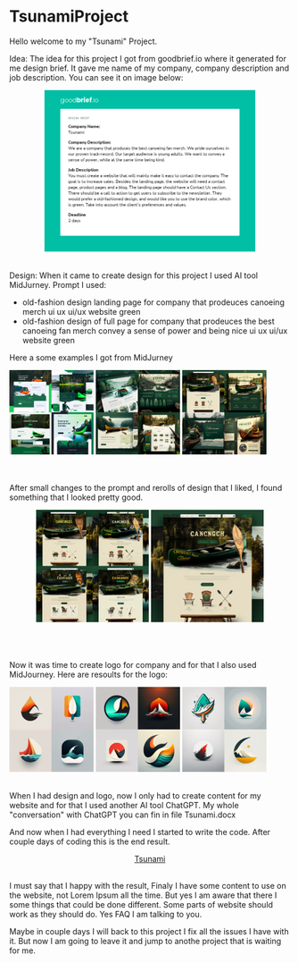 # TsunamiProject

Hello welcome to my "Tsunami" Project.

Idea:
The idea for this project I got from goodbrief.io where it generated for me design brief. It gave me name of my company, company description and job description. You can see it on image below:

<div align="center" width="100%">
  <img src="https://github.com/MateuszSojkaCode/TsunamiProject/blob/master/goodbrief.png" width="75%">
</div>

<br>

Design:
When it came to create design for this project I used AI tool MidJurney.
Prompt I used:
  - old-fashion design landing page for company that prodeuces canoeing merch ui ux ui/ux website green
  - old-fashion design of full page for company that prodeuces the best canoeing fan merch convey a sense of power and being nice ui ux ui/ux website green
  
Here a some examples I got from MidJurney
<div align="center width="90%">
  <img src="https://github.com/MateuszSojkaCode/TsunamiProject/blob/master/files/MatthewJay_modern_landing_page_for_company_that_prodeuces_canoe_3c304e67-a671-4693-818c-2f6d69d2e1a7.png" width="30%">
  <img src="https://github.com/MateuszSojkaCode/TsunamiProject/blob/master/files/MatthewJay_design_of_full_page_for_company_that_prodeuces_the_b_2a0c18bf-30c9-4ba0-95d3-695a063f6c27.png" width="30%">
  <img src="https://github.com/MateuszSojkaCode/TsunamiProject/blob/master/files/MatthewJay_old-fashion_design_of_full_page_for_company_that_pro_c4538f86-e43c-479a-8e5c-ba22444ef5ba.png" width="30%">
</div>

<br>
<br>

After small changes to the prompt and rerolls of design that I liked, I found something that I looked pretty good. 
<div align="center" width="80%">
   <img src="https://github.com/MateuszSojkaCode/TsunamiProject/blob/master/files/MatthewJay_old-fashion_design_of_full_page_for_company_that_pro_428a1c3f-c0fc-4eb0-bebd-ec07c4518b48.png" width="40%">
   <img src="https://github.com/MateuszSojkaCode/TsunamiProject/blob/master/files/MatthewJay_old-fashion_design_of_full_page_for_company_that_pro_3f6fec0f-d99a-4d39-8c60-b411a1ead9ae.png" width="40%">                            
</div>             

<br>
<br>
<br>

Now it was time to create logo for company and for that I also used MidJourney.
Here are resoults for the logo:
<div width="90%">
  <img src="https://github.com/MateuszSojkaCode/TsunamiProject/blob/master/files/MatthewJay_logo_design_for_company_named_tsunami_selling_canoes_9e678b1b-b9ac-4642-bbaa-71e34f02ca75.png" width="30%">
  <img src="https://github.com/MateuszSojkaCode/TsunamiProject/blob/master/files/MatthewJay_logo_design_for_company_named_tsunami_selling_canoes_d30e481c-cf42-46c6-8027-c8dd52c9d9cf.png" width="30%">
  <img src="https://github.com/MateuszSojkaCode/TsunamiProject/blob/master/files/MatthewJay_logo_design_for_company_named_tsunami_selling_canoes_e8b5f19c-82c3-4d8e-ae86-a6d58533ac55.png" width="30%">
</div>

<br>

When I had design and logo, now I only had to create content for my website and for that I used another AI tool ChatGPT. My whole "conversation" with ChatGPT you can fin in file Tsunami.docx

And now when I had everything I need I started to write the code. After couple days of coding this is the end result.
     
<div align="center">                                                                                                                                                
  <a href="https://mateuszsojkacode.github.io/TsunamiProject/" align="center" width="100%">Tsunami</a>
</div>          
                                                                                          
<br>
                                                                                          
I must say that I happy with the result, Finaly I have some content to use on the website, not Lorem Ipsum all the time. But yes I am aware that there I some things that could be done different. Some parts of website should work as they should do. Yes FAQ I am talking to you.
                                                                           
Maybe in couple days I will back to this project I fix all the issues I have with it. But now I am going to leave it and jump to anothe project that is waiting for me.                                                    
